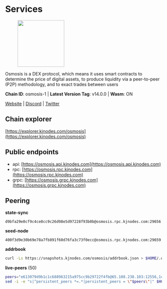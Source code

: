 # Services

<figure><img src="https://raw.githubusercontent.com/kj89/testnet_manuals/main/pingpub/logos/osmosis.png" width="150" alt=""><figcaption></figcaption></figure>

Osmosis is a DEX protocol, which means it uses smart contracts  to determine the price of digital assets, to produce liquidity  via a peer-to-peer (P2P) methodology, and to exact trades between users

**Chain ID**: osmosis-1 | **Latest Version Tag**: v14.0.0 | **Wasm**: ON

[Website](https://osmosis.zone) | [Discord](https://discord.gg/osmosis) | [Twitter](https://twitter.com/osmosiszone)




## Chain explorer
[https://explorer.kjnodes.com/osmosis](https://explorer.kjnodes.com/osmosis)

## Public endpoints

* api: [https://osmosis.api.kjnodes.com](https://osmosis.api.kjnodes.com)
* rpc: [https://osmosis.rpc.kjnodes.com](https://osmosis.rpc.kjnodes.com)
* grpc: [https://osmosis.grpc.kjnodes.com](https://osmosis.grpc.kjnodes.com)

## Peering

**state-sync**

```text
d9bfa29e0cf9c4ce0cc9c26d98e5d97228f93b0b@osmosis.rpc.kjnodes.com:29656
```

**seed-node**

```text
400f3d9e30b69e78a7fb891f60d76fa3c73f0ecc@osmosis.rpc.kjnodes.com:29659
```

**addrbook**
```bash
curl -Ls https://snapshots.kjnodes.com/osmosis/addrbook.json > $HOME/.osmosisd/config/addrbook.json
```

**live-peers** (50)
```bash
peers="e613079d9b1c1c688963215a975cc9b29722f4fb@65.108.238.103:12556,1c02ae0be21e3b08d9beadf91c26aec4193d2659@135.181.22.238:26656,31e7a8b8cc97e85472c609f9d220fdd9536d4f4d@94.130.220.54:26656,3197daa0ee5245b17a546be032ff0f6814e1d1db@148.251.191.239:26656,569aac51b04607a18696c63035586816dec85511@157.90.213.235:26656,d4e6a9d74abbf4676c8fd2d58d27fc24b59056b9@143.198.22.206:26656,0419c998d6aac0afdb05808ad9a935670248e209@65.108.204.56:26656,e153cc49052d67280dfdd6d660f3d98622905850@209.133.193.74:26656,33cf290cc0cfec8c59e6af86f1a5579303d21087@138.68.14.64:26656,6b1dd134b30aeaeb2f21f33bd2cd0370a2275501@138.68.6.165:26656,d9bfa29e0cf9c4ce0cc9c26d98e5d97228f93b0b@65.109.88.38:29656,980b15331dece2aa8020c1800b9c00ddb273c872@138.201.32.103:30656,fc590afe489a1b9ca8ff3f2fb396dbc20b1997a4@204.16.244.254:26656,43785e5ffd8783393ea8094f77efcee5bdbcdce3@78.141.244.18:26656,20913e92e8b9ea2d80ad34edd9b52e97886cf616@54.37.30.181:26656,bfb67b2ae345955d6bc0991450120669c683386e@149.56.25.66:26656,724cef11bbe866269b3d67f7dd5ea539cc4096bf@198.244.164.186:26656,4e38d3caa1554d7f46a2654fa9997554c13f61f2@95.216.96.61:26656,30e9432879d5b0976b88e52120dc12338e40fc33@65.108.108.176:26656,407267ac44b20a0a4258d0bbca1c9f657bf88d08@74.118.143.19:26656,e0fbdbdce6ec8797412751edd00fbaf114c42fad@34.220.226.204:26656,a6283307952423c1751431c220d11ed36b61ed84@143.110.237.113:26656,f4b811759e55f665180545ad5e1b42573f660861@135.181.181.251:26656,be930386104083882c7e491d60584e15c101c1da@178.128.156.131:26656,47e4075978458bfc382630b2a46aabbbbf7977b2@143.198.234.114:26656,42745690b41f6a7515c4a87d88efda2e82b55b76@78.46.94.183:26656,b69e57cd6f796ac5d6efb1a834163365c37cbfa8@78.46.69.29:26656,a2024229e2eed1650ba3a3ea9db67fa318dc232e@142.132.199.3:26656,82e224c9640048a6513c589e904c0d903bb99f32@74.118.140.23:26656,d0d4b88110767c503baa8a618cfd7e284482f8dc@37.120.245.11:26656,071ae914b06e14148a6286a0fa087c797336f043@34.105.246.121:26656,c5358545d951ae666c695903036c1e93578951eb@135.181.176.113:26656,34340a9151d4a97a850d2cd64d8778279faf3f96@194.163.181.100:26656,60a2c89e7253502e93517a026f44a2431cc81230@220.85.113.39:26656,f95d9634ad68b8f0ac80ce308adb71d8c119ada5@141.98.219.104:26656,4a837e3411b0281f00c07706cfea72d3ebc575f1@176.9.38.49:26656,f9bfc7f25f63bd7e392fbe5465126b311465cbce@65.108.78.186:26656,b15ff06834de16016d8d905162e1365423d21a66@35.172.193.124:26656,42f42a4b3527b927d5002d45abd37f66ecdd4861@51.178.74.75:16656,f9a920a61ee994b12b77178dd5f1fc1ed39b7cd2@142.132.255.49:26656,1876eb08c7e93c965a895177f82c8725f89c0f65@54.214.183.228:26656,406f64a8d601e34d7311fd61ec87b0c7028bd230@138.201.23.39:46656,8500a6a0a7f1a6afc66f5d8956214bfd44ebd30c@65.109.53.142:26856,dc230c6475bdbf3ab64058a37a8de2261b6396eb@74.96.207.58:26822,31d2c86f7957e2db91297e54c3b0456ea06c2250@173.67.177.115:26656,9203fbde463bd66bb451da3de390c7d3515c2bf2@65.108.46.248:26656,fced2c95050c0d4781b76cd2b0a93efae03cb395@65.108.77.93:26656,5e9051d2ae7d9be1656a5348ad0916f255b96c73@135.181.214.17:26656,94e69330d6f4cfe221cdd2ce49ee141e53e5f200@23.106.120.6:26656,bcfdb6b4050e05cb800d3327ee646af99c2adb21@66.206.26.138:26656"
sed -i -e "s|^persistent_peers *=.*|persistent_peers = \"$peers\"|" $HOME/.osmosisd/config/config.toml
```
